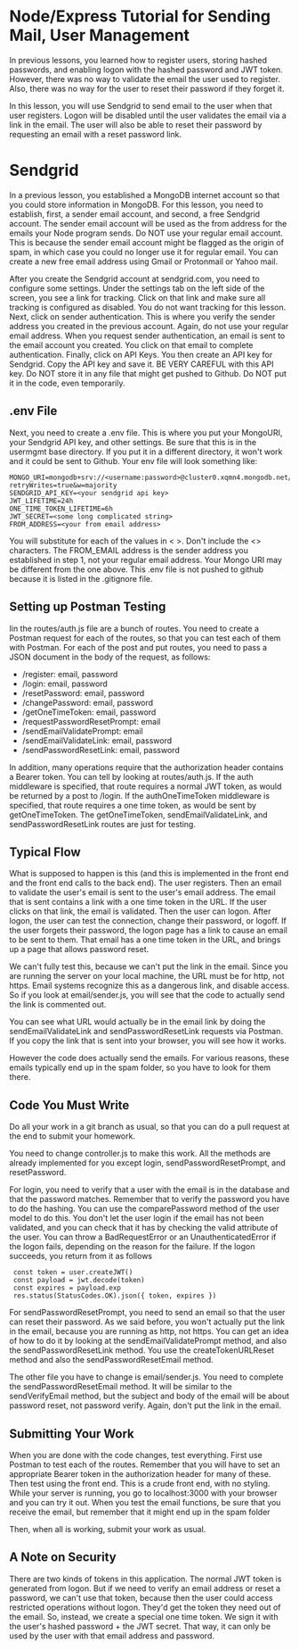 # Node/Express Tutorial for Sending Mail, User Management
In previous lessons, you learned how to register users, storing hashed
passwords, and enabling logon with the hashed password and JWT token.
However, there was no way to validate the email the user used to register.
Also, there was no way for the user to reset their password if they
forget it.  
  
In this lesson, you will use Sendgrid to send email to the user when
that user registers.  Logon will be disabled until the user validates
the email via a link in the email.  The user will also be able to reset
their password by requesting an email with a reset password link. 
 
# Sendgrid 
 
In a previous lesson, you established a MongoDB internet account so that
you could store information in MongoDB.  For this lesson, you need
to establish, first, a sender email account, and second, a free Sendgrid
account.  The sender email account will be used as the from address for
the emails your Node program sends.  Do NOT use your regular email account.
This is because the sender email account might be flagged as the origin
of spam, in which case you could no longer use it for regular email. You
can create a new free email address using Gmail or Protonmail or Yahoo mail. 
 
After you create the Sendgrid account at sendgrid.com, you need to configure
some settings.  Under the settings tab on the left side of the screen, you
see a link for tracking.  Click on that link and make sure all tracking is
configured as disabled.  You do not want tracking for this lesson. Next,
click on sender authentication.  This is where you verify the sender address
you created in the previous account.  Again, do not use your regular email
address.  When you request sender authentication, an email is sent to the
email account you created.  You click on that email to complete authentication.
Finally, click on API Keys.  You then create an API key for Sendgrid.  Copy
the API key and save it.  BE VERY CAREFUL with this API key.  Do NOT store
it in any file that might get pushed to Github.  Do NOT put it in the code,
even temporarily. 
 
## .env File 
 
Next, you need to create a .env file.  This is where you put your MongoURI,
your Sendgrid API key, and other settings.  Be sure that this is in the
usermgmt base directory.  If you put it in a different directory, it won't
work and it could be sent to Github.  Your env file will look something like:

```
MONGO_URI=mongodb+srv://<username:password>@cluster0.xqmn4.mongodb.net/usermgmt?retryWrites=true&w=majority
SENDGRID_API_KEY=<your sendgrid api key>
JWT_LIFETIME=24h
ONE_TIME_TOKEN_LIFETIME=6h
JWT_SECRET=<some long complicated string>
FROM_ADDRESS=<your from email address>
```
 
You will substitute for each of the values in < >.  Don't include the <> characters.
The FROM_EMAIL address is the sender address you established in step 1, not
your regular email address.  Your Mongo URI may be different from the one above.
This .env file is not pushed to github because it is listed in the .gitignore file.
 
## Setting up Postman Testing 
 
Iin the routes/auth.js file are a bunch of routes.  You need to create a Postman
request for each of the routes, so that you can test each of them with Postman.
For each of the post and put routes, you need to pass a JSON document in the
body of the request, as follows: 
 
- /register: email, password
- /login: email, password
- /resetPassword: email, password
- /changePassword: email, password
- /getOneTimeToken: email, password
- /requestPasswordResetPrompt: email
- /sendEmailValidatePrompt: email
- /sendEmailValidateLink: email, password
- /sendPasswordResetLink: email, password 
 
In addition, many operations require that the authorization header
contains a Bearer token.  You can tell by looking at routes/auth.js.
If the auth middleware is specified, that route requires a normal JWT
token, as would be returned by a post to /login.  If the
authOneTimeToken middleware is specified, that route requires a
one time token, as would be sent by getOneTimeToken.  The
getOneTimeToken, sendEmailValidateLink, and sendPasswordResetLink
routes are just for testing. 
 
## Typical Flow

What is supposed to happen is this (and this is implemented in the
front end and the front end calls to the back end).  The user registers.
Then an email to validate the user's email is sent to the user's email
address.  The email that is sent contains a link with a one time token in
the URL.  If the user clicks on that link, the email is validated. Then
the user can logon.  After logon, the user can test the connection,
change their password, or logoff.  If the user forgets their password,
the logon page has a link to cause an email to be sent to them.  That
email has a one time token in the URL, and brings up a page that allows
password reset.

We can't fully test this, because we can't put the link in the email.
Since you are running the server on your local machine, the URL must
be for http, not https.  Email systems recognize this as a dangerous
link, and disable access.  So if you look at email/sender.js, you
will see that the code to actually send the link is commented out.

You can see what URL would actually be in the email link by
doing the sendEmailValidateLink and sendPasswordResetLink requests
via Postman.  If you copy the link that is sent into your browser,
you will see how it works. 
 
However the code does actually send the emails.  For various reasons,
these emails typically end up in the spam folder, so you have to
look for them there. 
 
##  Code You Must Write

Do all your work in a git branch as usual, so that you can do
a pull request at the end to submit your homework.

You need to change controller.js to make this work.  All the methods
are already implemented for you except login, sendPasswordResetPrompt,
and resetPassword.  
 
For login, you need to verify that a user with
the email is in the database and that the password matches.  Remember
that to verify the password you have to do the hashing.  You can use the
comparePassword method of the user model to do this.  You don't let
the user login if the email has not been validated, and you can
check that it has by checking the valid attribute of the user.  You
can throw a BadRequestError or an UnauthenticatedError if the
logon fails, depending on the reason for the failure.  If the logon
succeeds, you return from it as follows 
 
```
 const token = user.createJWT()
 const payload = jwt.decode(token)
 const expires = payload.exp
 res.status(StatusCodes.OK).json({ token, expires })
 ```

For sendPasswordResetPrompt, you need to send an email so that
the user can reset their password.  As we said before, you won't
actually put the link in the email, because you are running
as http, not https.  You can get an idea of how to do it by
looking at the sendEmailValidatePrompt method, and also the
sendPasswordResetLink method.  You use the createTokenURLReset
method and also the sendPasswordResetEmail method.

The other file you have to change is email/sender.js.  You need
to complete the sendPasswordResetEmail method.  It will be
similar to the sendVerifyEmail method, but the subject and
body of the email will be about password reset, not password
verify.  Again, don't put the link in the email.

## Submitting Your Work

When you are done with the code changes, test everything.  First use
Postman to test each of the routes.  Remember that you will have
to set an appropriate Bearer token in the authorization header for
many of these.  Then test using the front end.  This is a crude
front end, with no styling.  While your server is running, you
go to localhost:3000 with your browser and you can try it out.
When you test the email functions, be sure that you receive the
email, but remember that it might end up in the spam folder

Then, when all is working, submit your work as usual. 
 
## A Note on Security
 
There are two kinds of tokens in this application.  The normal
JWT token is generated from logon.  But if we need to verify an
email address or reset a password, we can't use that token, because
then the user could access restricted operations without logon.
They'd get the token they need out of the email.  So, instead, we
create a special one time token.  We sign it with the user's hashed
password + the JWT secret.  That way, it can only be used by the
user with that email address and password.
 